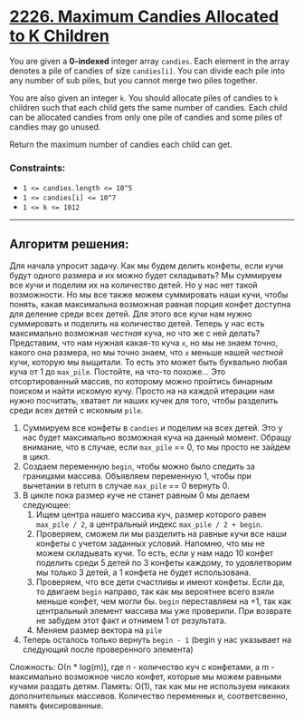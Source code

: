 # [2226. Maximum Candies Allocated to K Children](https://leetcode.com/problems/maximum-candies-allocated-to-k-children/description/)

You are given a **0-indexed** integer array `candies`. Each element in the array denotes a pile of candies of size `candies[i]`. You can divide each pile into any number of sub piles, but you cannot merge two piles together.

You are also given an integer `k`. You should allocate piles of candies to `k` children such that each child gets the same number of candies. Each child can be allocated candies from only one pile of candies and some piles of candies may go unused.

Return the maximum number of candies each child can get.
### Constraints:
- `1 <= candies.length <= 10^5`
- `1 <= candies[i] <= 10^7`
- `1 <= k <= 1012`
---

## Алгоритм решения:
Для начала упросит задачу. Как мы будем делить конфеты, если кучи будут одного размера и их можно будет складывать? Мы суммируем все кучи и поделим их на количество детей. Но у нас нет такой возможности. Но мы все также можем суммировать наши кучи, чтобы понять, какая максимальна возможная равная порция конфет доступна для деление среди всех детей. Для этого все кучи нам нужно суммировать и поделить на количество детей. Теперь у нас есть максимально возможная *честная* куча, но что же с ней делать? Представим, что нам нужная какая-то куча `х`, но мы не знаем точно, какого она размера, но мы точно знаем, что `х` меньше нашей *честной* кучи, которую мы выщитали. То есть это может быть буквально любая куча от 1 до `max_pile`. Постойте, на что-то похоже... Это отсортированный массив, по которому можно пройтись бинарным поиском и найти искомую кучу. Просто на на каждой итерации нам нужно посчитать, хватает ли наших кучек для того, чтобы разделить среди всех детей с искомым `pile`.

1. Суммируем все конфеты в `candies` и поделим на всех детей. Это у нас будет максимально возможная куча на данный момент. Обращу внимание, что в случае, если `max_pile` == 0, то мы просто не зайдем в цикл.
2. Создаем переменную `begin`, чтобы можно было следить за границами массива. Объявляем переменную 1, чтобы при вычетании в return в случае `max_pile` == 0 вернуть 0.
3. В цикле пока размер куче не станет равным 0 мы делаем следующее:
    1. Ищем центра нашего массива куч, размер которого равен `max_pile / 2`, а центральный индекс `max_pile / 2 + begin`.
    2. Проверяем, сможем ли мы разделить на равные кучи все наши конфеты с учетом заданных условий. Напомню, что мы не можем складывать кучи. То есть, если у нам надо 10 конфет поделить среди 5 детей по 3 конфеты каждому, то удовлетворим мы только 3 детей, а 1 конфета не будет использована.
    3. Проверяем, что все дети счастливы и имеют конфеты. Если да, то двигаем `begin` направо, так как мы вероятнее всего взяли меньше конфет, чем могли бы. `begin` переставляем на +1, так как центральный элемент массива мы уже проверили. При возврате не забудем этот факт и отнимем 1 от результата.
    4. Меняем размер вектора на `pile`
4. Теперь осталось только вернуть `begin - 1` (begin у нас указывает на следующий после проверенного элемента) 

Сложность: О(n * log(m)), где n - количество куч с конфетами, а m - максимально возможное число конфет, которые мы можем равными кучами раздать детям.
Память: О(1), так как мы не используем никаких дополнительных массивов. Количество переменных и, соответсвенно, память фиксированные.
